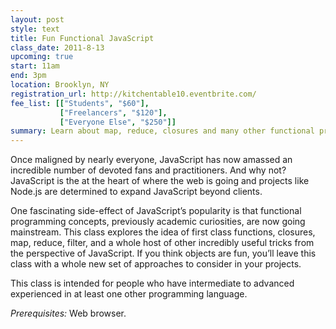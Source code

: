 ```yaml
---
layout: post
style: text
title: Fun Functional JavaScript
class_date: 2011-8-13
upcoming: true
start: 11am
end: 3pm
location: Brooklyn, NY
registration_url: http://kitchentable10.eventbrite.com/
fee_list: [["Students", "$60"],
           ["Freelancers", "$120"],
           ["Everyone Else", "$250"]]
summary: Learn about map, reduce, closures and many other functional programming tricks in the world's most misunderstood programming language.
---
```


Once maligned by nearly everyone, JavaScript has now amassed an incredible number of devoted fans and practitioners. And why not? JavaScript is the at the heart of where the web is going and projects like Node.js are determined to expand JavaScript beyond clients.

One fascinating side-effect of JavaScript’s popularity is that functional programming concepts, previously academic curiosities, are now going mainstream. This class explores the idea of first class functions, closures, map, reduce, filter, and a whole host of other incredibly useful tricks from the perspective of JavaScript. If you think objects are fun, you’ll leave this class with a whole new set of approaches to consider in your projects.

This class is intended for people who have intermediate to advanced experienced in at least one other programming language.

*Prerequisites:* Web browser.
